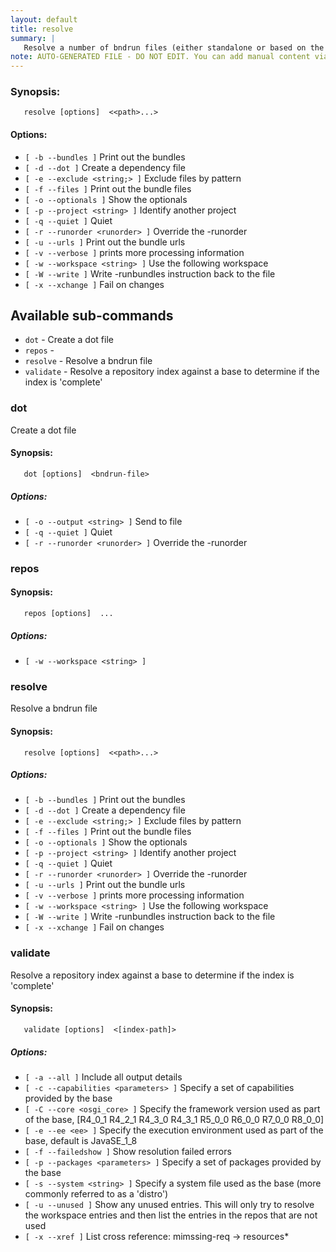 ```yaml
---
layout: default
title: resolve
summary: |
   Resolve a number of bndrun files (either standalone or based on the workspace) and print the bundles 
note: AUTO-GENERATED FILE - DO NOT EDIT. You can add manual content via same filename in _ext sub-folder. 
---
```


### Synopsis: #
	   resolve [options]  <<path>...>

#### Options: #
- `[ -b --bundles ]` Print out the bundles
- `[ -d --dot ]` Create a dependency file
- `[ -e --exclude <string;> ]` Exclude files by pattern
- `[ -f --files ]` Print out the bundle files
- `[ -o --optionals ]` Show the optionals
- `[ -p --project <string> ]` Identify another project
- `[ -q --quiet ]` Quiet
- `[ -r --runorder <runorder> ]` Override the -runorder
- `[ -u --urls ]` Print out the bundle urls
- `[ -v --verbose ]` prints more processing information
- `[ -w --workspace <string> ]` Use the following workspace
- `[ -W --write ]` Write -runbundles instruction back to the file
- `[ -x --xchange ]` Fail on changes

## Available sub-commands #
-  `dot` - Create a dot file 
-  `repos` -   
-  `resolve` - Resolve a bndrun file 
-  `validate` - Resolve a repository index against a base to determine if the index is 'complete' 

### dot #
Create a dot file

#### Synopsis: #
	   dot [options]  <bndrun-file>

##### Options: #
- `[ -o --output <string> ]` Send to file
- `[ -q --quiet ]` Quiet
- `[ -r --runorder <runorder> ]` Override the -runorder

### repos #
#### Synopsis: #
	   repos [options]  ...


##### Options: #
- `[ -w --workspace <string> ]` 

### resolve #
Resolve a bndrun file

#### Synopsis: #
	   resolve [options]  <<path>...>

##### Options: #
- `[ -b --bundles ]` Print out the bundles
- `[ -d --dot ]` Create a dependency file
- `[ -e --exclude <string;> ]` Exclude files by pattern
- `[ -f --files ]` Print out the bundle files
- `[ -o --optionals ]` Show the optionals
- `[ -p --project <string> ]` Identify another project
- `[ -q --quiet ]` Quiet
- `[ -r --runorder <runorder> ]` Override the -runorder
- `[ -u --urls ]` Print out the bundle urls
- `[ -v --verbose ]` prints more processing information
- `[ -w --workspace <string> ]` Use the following workspace
- `[ -W --write ]` Write -runbundles instruction back to the file
- `[ -x --xchange ]` Fail on changes

### validate #
Resolve a repository index against a base to determine if the index is 'complete'

#### Synopsis: #
	   validate [options]  <[index-path]>

##### Options: #
- `[ -a --all ]` Include all output details
- `[ -c --capabilities <parameters> ]` Specify a set of capabilities provided by the base
- `[ -C --core <osgi_core> ]` Specify the framework version used as part of the base, [R4_0_1 R4_2_1 R4_3_0 R4_3_1 R5_0_0 R6_0_0 R7_0_0 R8_0_0]
- `[ -e --ee <ee> ]` Specify the execution environment used as part of the base, default is JavaSE_1_8
- `[ -f --failedshow ]` Show resolution failed errors
- `[ -p --packages <parameters> ]` Specify a set of packages provided by the base
- `[ -s --system <string> ]` Specify a system file used as the base (more commonly referred to as a 'distro')
- `[ -u --unused ]` Show any unused entries. This will only try to resolve the workspace entries and then list the entries in the repos that are not used
- `[ -x --xref ]` List cross reference: mimssing-req -> resources*

